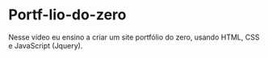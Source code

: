 # Portf-lio-do-zero
Nesse vídeo eu ensino a criar um site portfólio do zero, usando HTML, CSS e JavaScript (Jquery).
